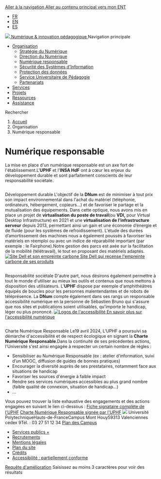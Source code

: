 [ Aller à la navigation ](https://numerique.uphf.fr/organisation/num%C3%A9rique-responsable#nav) [ Aller au contenu principal ](https://numerique.uphf.fr/organisation/num%C3%A9rique-responsable#main-content)
[vers mon ENT](https://portail.uphf.fr "vers mon ENT - Espace de travail numérique de l'UPHF - Nouvelle fenêtre")
  * [FR](https://numerique.uphf.fr/organisation/num%C3%A9rique-responsable)
  * [EN](https://numerique.uphf.fr/en/organisation/digital-responsibility)
  * [ES](https://numerique.uphf.fr/es/Organizaci%C3%B3n/responsabilidad-digital)


[ ![](https://numerique.uphf.fr/sites/default/files/UPHF_logo.svg) Numérique & innovation pédagogique ](https://numerique.uphf.fr/ "Accueil - Université Polytechnique Hauts-de-France - Numérique & Innovation Pédagogique")
Navigation principale
  * [Organisation](https://numerique.uphf.fr/organisation/num%C3%A9rique-responsable "Déplier le menu Organisation")
    * [Stratégie du Numérique](https://numerique.uphf.fr/organisation/strat%C3%A9gie-du-num%C3%A9rique)
    * [Direction du Numérique](https://numerique.uphf.fr/organisation/la-direction-du-num%C3%A9rique-dnum)
    * [Numérique responsable](https://numerique.uphf.fr/organisation/num%C3%A9rique-responsable)
    * [Sécurité des Systèmes d'Information](https://numerique.uphf.fr/organisation/s%C3%A9curit%C3%A9%20des%20syst%C3%A8mes%20d%27information)
    * [Protection des données](https://numerique.uphf.fr/organisation/protection%20des%20donn%C3%A9es)
    * [Service Universitaire de Pédagogie](https://numerique.uphf.fr/organisation/service-universitaire-de-pedagogie)
    * [Partenariats](https://numerique.uphf.fr/organisation/partenariats)
  * [Services](https://numerique.uphf.fr/services)
  * [Projets](https://numerique.uphf.fr/projets)
  * [Ressources](https://numerique.uphf.fr/ressources)
  * [Assistance](https://numerique.uphf.fr/assistance)


Rechercher
  1. [Accueil](https://numerique.uphf.fr/)
  2. Organisation 
  3. Numérique responsable 


# Numérique responsable
La mise en place d'un numérique responsable est un axe fort de l'établissement.L'**UPHF** et l'**INSA HdF** ont à cœur les enjeux du développement durable et sont parfaitement conscients de leur responsabilité sociétale.
## 
Développement durable
L'objectif de la **DNum** est de minimiser à tout prix son impact environnemental dans l'achat du matériel (téléphonie, ordinateurs, hébergement, copieurs…) et de favoriser le partage et la mutualisation des équipements. Dans cette optique, nous avons mis en place un projet de **virtualisation du poste de travail**(ou **VDI,** pour Virtual Desktop Infrastructure) en 2021 et une **virtualisation de l’infrastructure serveur** depuis 2013, permettant ainsi un gain et une économie d’énergie et de fluide (pour les systèmes de refroidissement).
L'étude des durées d’amortissement des machines nous a également poussés à favoriser les matériels en réemploi ou avec un indice de réparabilité important (par exemple : le Fairphone).Notre gestion des parcs est axée sur la facilitation de la mobilité (télétravail), le tout en proposant des matériels adaptés.
[ ![Site Dell et son empreinte carbone](https://numerique.uphf.fr/sites/default/files/2023-03/2023-03-03%2012_11_41-Window%20test%20rognage.png) Site Dell qui recense l'empreinte carbone de ses produits ](https://www.dell.com/fr-fr/dt/corporate/social-impact/advancing-sustainability/sustainable-products-and-services/product-carbon-footprints.htm#tab0=3)
## 
Responsabilité sociétale
D'autre part, nous désirons également permettre à tout le monde d'utiliser au mieux les outils et contenus que nous mettons à disposition des utilisateurs. L'**UPHF** dispose par exemple d'amphithéâtres équipés de boucles pour les personnes malentendantes et de robots de téléprésence. La **DNum** compte également dans ses rangs un responsable accessibilité numérique en la personne de Sébastien Bruno qui s'assure que nos sites et publications soient utilisables, qu'importe le handicap, léger ou plus prononcé.
[ ![Logos de l'accessibilité](https://numerique.uphf.fr/sites/default/files/2023-03/disability-g1d2f90876_1280_0.png) En savoir plus sur l'accessibilité numérique ](https://numerique.uphf.fr/projets/accessibilite-numerique)
## 
Charte Numérique Responsable
Le19 avril 2024, L'UPHF a poursuivi sa démarche d'accessibilité et de respect écologique en signant la **Charte Numérique Responsable**.Dans la continuité de ses précédentes actions, l'Université s'est ainsi engagée à respecter un certain nombre de règles :
  * Sensibiliser au Numérique Responsable (ex : atelier d’information, suivi d’un MOOC, diffusion de guides de bonnes pratiques)
  * Encourager la diversité auprès de ses prestataires, notamment face aux situations de handicap
  * Favoriser les sources d'énergie à faible impact
  * Rendre ses services numériques accessibles au plus grand nombre (faible qualité de connexion, situation de handicap…)
  * …


Vous pouvez trouver la liste exhaustive des engagements et des actions engagées en suivant le lien ci-dessous :
[Fiche signataire complète de l'UPHF](https://charter.isit-europe.org/signataires-charte-nr/fiche-signataire/?id=935 "Fiche signataire complète de l'UPHF - nouvelle fenêtre")
[Charte Numérique Responsable signée par l'UPHF](https://numerique.uphf.fr/sites/default/files/2024-04/Charte-NR-UPHF.pdf "Charte Numérique Responsable signée par l'UPHF - vers le document en pdf - nouvelle fenêtre")
![](https://numerique.uphf.fr/sites/default/files/UPHF_logo.svg)
Université PolytechniqueHauts-de-FranceCampus Mont Houy59313 Valenciennes cedex 9Tél. : 03 27 51 12 34
[Plan des Campus](https://www.uphf.fr/plan-site)
  * [Services publics +](https://www.uphf.fr/luphf-sengage-dans-services-publics)
  * [Recrutements](https://numerique.uphf.fr/on-recrute)
  * [Mentions légales](https://numerique.uphf.fr/mentions-légales)
  * [Plan du site](https://numerique.uphf.fr/sitemap)
  * [Crédits](https://numerique.uphf.fr/crédits)
  * [Accessibilité : partiellement conforme](https://numerique.uphf.fr/accessibilité)


[Requête d'amélioration](https://www.uphf.fr/requete-damelioration)
Saisissez au moins 3 caractères pour voir des résultats
